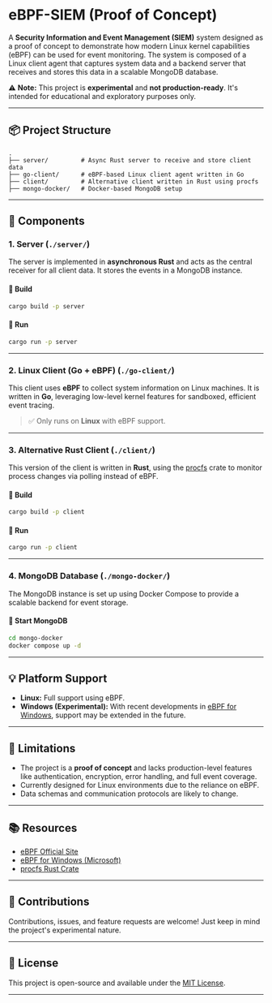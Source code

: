 # eBPF-SIEM (Proof of Concept)

A **Security Information and Event Management (SIEM)** system designed as a proof of concept to demonstrate how modern Linux kernel capabilities (eBPF) can be used for event monitoring. The system is composed of a Linux client agent that captures system data and a backend server that receives and stores this data in a scalable MongoDB database.

⚠️ **Note:** This project is **experimental** and **not production-ready**. It's intended for educational and exploratory purposes only.

---

## 📦 Project Structure

```
.
├── server/         # Async Rust server to receive and store client data
├── go-client/      # eBPF-based Linux client agent written in Go
├── client/         # Alternative client written in Rust using procfs
├── mongo-docker/   # Docker-based MongoDB setup
```

---

## 🔧 Components

### 1. Server (`./server/`)

The server is implemented in **asynchronous Rust** and acts as the central receiver for all client data. It stores the events in a MongoDB instance.

#### 🔨 Build
```bash
cargo build -p server
```

#### 🚀 Run
```bash
cargo run -p server
```

---

### 2. Linux Client (Go + eBPF) (`./go-client/`)

This client uses **eBPF** to collect system information on Linux machines. It is written in **Go**, leveraging low-level kernel features for sandboxed, efficient event tracing.

> ✅ Only runs on **Linux** with eBPF support.

---

### 3. Alternative Rust Client (`./client/`)

This version of the client is written in **Rust**, using the [procfs](https://docs.rs/procfs/latest/procfs/) crate to monitor process changes via polling instead of eBPF.

#### 🔨 Build
```bash
cargo build -p client
```

#### 🚀 Run
```bash
cargo run -p client
```

---

### 4. MongoDB Database (`./mongo-docker/`)

The MongoDB instance is set up using Docker Compose to provide a scalable backend for event storage.

#### 🐳 Start MongoDB
```bash
cd mongo-docker
docker compose up -d
```

---

## 💡 Platform Support

- **Linux:** Full support using eBPF.
- **Windows (Experimental):** With recent developments in [eBPF for Windows](https://github.com/microsoft/ebpf-for-windows/releases), support may be extended in the future.

---

## 🚧 Limitations

- The project is a **proof of concept** and lacks production-level features like authentication, encryption, error handling, and full event coverage.
- Currently designed for Linux environments due to the reliance on eBPF.
- Data schemas and communication protocols are likely to change.

---

## 📚 Resources

- [eBPF Official Site](https://ebpf.io/)
- [eBPF for Windows (Microsoft)](https://github.com/microsoft/ebpf-for-windows/releases)
- [procfs Rust Crate](https://docs.rs/procfs/latest/procfs/)

---

## 🤝 Contributions

Contributions, issues, and feature requests are welcome! Just keep in mind the project's experimental nature.

---

## 📝 License

This project is open-source and available under the [MIT License](./LICENSE).

---
